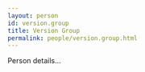 ```yaml
---
layout: person
id: version.group
title: Version Group
permalink: people/version.group.html
---
```


Person details...